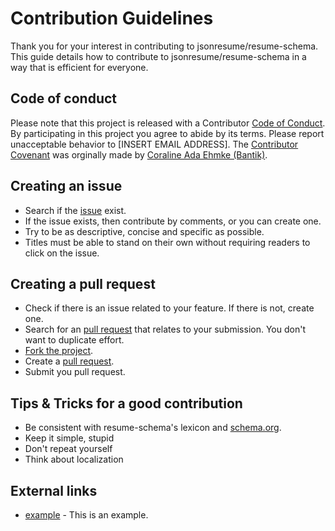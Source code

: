 # Contribution Guidelines

Thank you for your interest in contributing to jsonresume/resume-schema. This guide details how to contribute to jsonresume/resume-schema in a way that is efficient for everyone.

## Code of conduct

Please note that this project is released with a Contributor [Code of Conduct](CODE_OF_CONDUCT.md). By participating in this project you agree to abide by its terms. Please report unacceptable behavior to [INSERT EMAIL ADDRESS]. The [Contributor Covenant](https://github.com/Bantik/contributor_covenant) was orginally made by [Coraline Ada Ehmke (Bantik)](https://github.com/Bantik).

## Creating an issue

* Search if the [issue](https://github.com/jsonresume/resume-schema/issues) exist.
* If the issue exists, then contribute by comments, or you can create one.
* Try to be as descriptive, concise and specific as possible.
* Titles must be able to stand on their own without requiring readers to click on the issue.


## Creating a pull request

* Check if there is an issue related to your feature. If there is not, create one.
* Search for an [pull request](https://github.com/jsonresume/resume-schema/pulls) that relates to your submission. You don't want to duplicate effort.
* [Fork the project](https://help.github.com/articles/fork-a-repo/).
* Create a [pull request](https://help.github.com/articles/creating-a-pull-request/).
* Submit you pull request.


## Tips & Tricks for a good contribution

* Be consistent with resume-schema's lexicon and [schema.org](http://schema.org/).
* Keep it simple, stupid
* Don't repeat yourself
* Think about localization

## External links

- [example](http://example.com) - This is an example.
